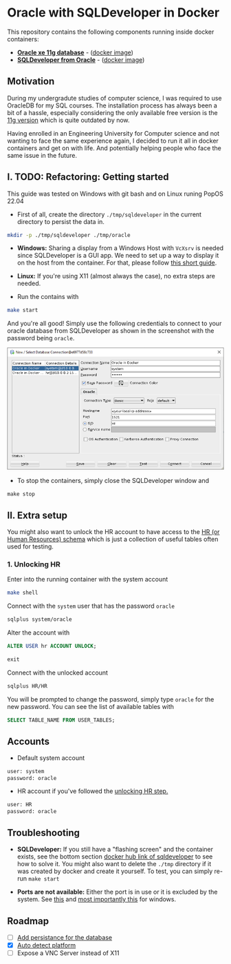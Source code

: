 # Oracle with SQLDeveloper in Docker

This repository contains the following components running inside docker containers:

- [**Oracle xe 11g database**](https://www.oracle.com/technical-resources/articles/database/sql-11g-xe-quicktour.html) - ([docker image](https://hub.docker.com/r/oracleinanutshell/oracle-xe-11g))
- [**SQLDeveloper from Oracle**](https://www.oracle.com/database/sqldeveloper/) - ([docker image](https://hub.docker.com/r/marcelhuberfoo/sqldeveloper))

## Motivation

During my undergradute studies of computer science, I was required to use OracleDB for my SQL courses.
The installation process has always been a bit of a hassle, especially considering the only available free version is the [11g version](https://www.oracle.com/database/technologies/xe-downloads.html) which is quite outdated by now.

Having enrolled in an Engineering University for Computer science and not wanting to face the same experience again, I decided to run it all in docker containers and get on with life.
And potentially helping people who face the same issue in the future.

## I. TODO: Refactoring: Getting started

This guide was tested on Windows with git bash and on Linux runing PopOS 22.04

- First of all, create the directory `./tmp/sqldeveloper` in the current directory to persist the data in.

```bash
mkdir -p ./tmp/sqldeveloper ./tmp/oracle
```

- **Windows:** Sharing a display from a Windows Host with `VcXsrv` is needed since SQLDeveloper is a GUI app. We need to set up a way to display it on the host from the container. For that, please follow [this short guide](https://dev.to/darksmile92/run-gui-app-in-linux-docker-container-on-windows-host-4kde).
- **Linux:** If you're using X11 (almost always the case), no extra steps are needed.

- Run the contains with

```bash
make start
```

And you're all good! Simply use the following credentials to connect to your oracle database from SQLDeveloper as shown in the screenshot with the password being `oracle`.

![sqldeveloper-login](./media/sqldeveloper-login.JPG)

- To stop the containers, simply close the SQLDeveloper window and

```
make stop
```

## II. Extra setup

You might also want to unlock the HR account to have access to the [HR (or Human Resources) schema](https://www.webucator.com/article/oracles-demo-hr-schema/) which is just a collection of useful tables often used for testing.

### 1. Unlocking HR

Enter into the running container with the system account

```bash
make shell
```

Connect with the `system` user that has the password `oracle`

```bash
sqlplus system/oracle
```

Alter the account with

```sql
ALTER USER hr ACCOUNT UNLOCK;
```

```sql
exit
```

Connect with the unlocked account

```bash
sqlplus HR/HR
```

You will be prompted to change the password, simply type `oracle` for the new password.
You can see the list of available tables with

```SQL
SELECT TABLE_NAME FROM USER_TABLES;
```

## Accounts

- Default system account

```
user: system
password: oracle
```

- HR account if you've followed the [unlocking HR step.](#1-unlocking-hr)

```
user: HR
password: oracle
```

## Troubleshooting

- **SQLDeveloper:** If you still have a "flashing screen" and the container exists, see the bottom section [docker hub link of sqldeveloper](https://hub.docker.com/r/marcelhuberfoo/sqldeveloper) to see how to solve it.
  You might also want to delete the `./tmp` directory if it was created by docker and create it yourself. To test, you can simply re-run `make start`

- **Ports are not available:** Either the port is in use or it is excluded by the system. See [this](https://github.com/docker/for-win/issues/9272#issuecomment-731847321) and [most importantly this](https://superuser.com/a/1610009/1024072) for windows.

## Roadmap

- [ ] [Add persistance for the database](https://stackoverflow.com/a/65409258/10543130)
- [x] [Auto detect platform](https://stackoverflow.com/questions/394230/how-to-detect-the-os-from-a-bash-script)
- [ ] Expose a VNC Server instead of X11
